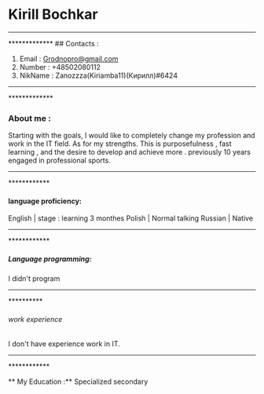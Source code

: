 # Kirill Bochkar #
****************

<p> </p>
*************
## Contacts :

1. Email   : Grodnopro@gmail.com
2. Number  : +48502080112
3. NikName : Zanozzza(Kiriamba11)(Кирилл)#6424
*****************
<p> </p>
*************

### About me : ###
Starting with the goals, I would like to completely change my profession and work in the IT field.
As for my strengths. This is purposefulness , fast learning , and the desire to develop and achieve more .
previously 10 years engaged in professional sports.

***********
<p> </p>
************

#### language proficiency: ####

English | stage : learning 3 monthes
Polish  | Normal talking 
Russian | Native 
****************
<p> </p>
************

##### Language programming: #####
I didn't program
*************
<p> </p>
**********

###### work experience ######
I don't have experience work in IT.
***********
<p> </p>
************

** My Education :**
Specialized secondary